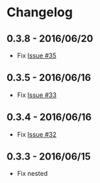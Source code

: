 # Changelog

## 0.3.8 - 2016/06/20

 - Fix [Issue #35](https://github.com/Akryum/meteor-vue-component/issues/35)

## 0.3.5 - 2016/06/16

 - Fix [Issue #33](https://github.com/Akryum/meteor-vue-component/issues/33)

## 0.3.4 - 2016/06/16

 - Fix [Issue #32](https://github.com/Akryum/meteor-vue-component/issues/32)

## 0.3.3 - 2016/06/15

 - Fix nested <template> tags for Vue conditional rendering [#29](https://github.com/Akryum/meteor-vue-component/issues/29)

## 0.3.2 - 2016/06/15

 - Support for meteor 1.3.3
 - Fix [Issue #28](https://github.com/Akryum/meteor-vue-component/issues/28)

## 0.3.0  - 2016/06/13

 - Added support for `lang` attribute on `<script>` tags.

## 0.2.1 - 2016/06/10

 - Fix [Issue #26](https://github.com/Akryum/meteor-vue-component/issues/26)

## 0.2.0 - 2016/06/08

 - Adds support for `lang` attribute in `<template>` tags.

## 0.1.2 - 2016/06/06

 - Fix locally registered component constructors not updating [#6](https://github.com/Akryum/meteor-vue-component/issues/6)

## 0.1.1 - 2016/06/06

 - Fix relative imports not working Issue [#7](https://github.com/Akryum/meteor-vue-component/issues/7)
 - Globally registered component constructors are now correctly updated Issue [#6](https://github.com/Akryum/meteor-vue-component/issues/6)

## 0.1.0 - 2016/06/05

 - Instant hot-push reloading of vue components.

## 0.0.5 - 2016/06/03

 - `.global.vue` files outside of the `imports` directory are automatically registered as custom tags. The default tag name is the name of the file in kebab-case, and you can set your own with the `name` attribute in the component options.

## 0.0.4 - 2016/06/03

 - Removed remaining debug `console.log`

## 0.0.3 - 2016/06/01

 - `lang` attribute implementation for `<style>` tags. Now exposes a config object to add lang support with other packages: `global.vue.lang` (see [akryum:vue-less](https://github.com/Akryum/meteor-vue-component/tree/master/packages/vue-less)).

## 0.0.2 - 2016/05/30

 - Removed autoprefixer postcss plugin due to a huge hit on the plugin loading time.

